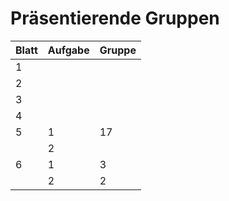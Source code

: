 # Präsentierende Gruppen

| Blatt | Aufgabe | Gruppe |
|-------|---------|--------|
|    1  |         |        |
|    2  |         |        |
|    3  |         |        |
|    4  |         |        |
|    5  |    1    |   17   |
|       |    2    |        |
|    6  |    1    |    3   |
|       |    2    |    2   |
